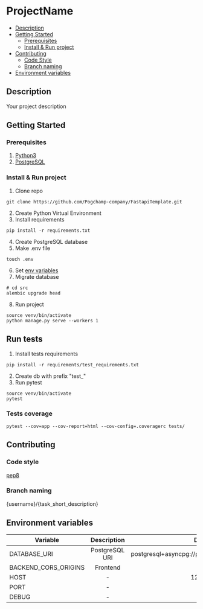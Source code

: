 # ProjectName

* [Description](#description)
* [Getting Started](#getting-started)
    * [Prerequisites](#prerequisites)
    * [Install & Run project](#install--run-project)
* [Contributing](#contributing)
    * [Code Style](#code-style)
    * [Branch naming](#branch-naming)
* [Environment variables](#environment-variables)

## Description
Your project description


## Getting Started

### Prerequisites

1. [Python3](https://www.python.org)
2. [PostgreSQL](https://www.postgresql.org)

### Install & Run project

1. Clone repo

```shell
git clone https://github.com/Pogchamp-company/FastapiTemplate.git
```

2. Create Python Virtual Environment
3. Install requirements

```shell
pip install -r requirements.txt
```

4. Create PostgreSQL database
5. Make .env file

```shell
touch .env
```

6. Set [env variables](#environment-variables)
7. Migrate database

```shell
# cd src
alembic upgrade head
```

8. Run project

```shell
source venv/bin/activate
python manage.py serve --workers 1
```

## Run tests

1. Install tests requirements
```shell
pip install -r requirements/test_requirements.txt
```

2. Create db with prefix "test_"
3. Run pytest
```shell
source venv/bin/activate
pytest
```

### Tests coverage
```shell
pytest --cov=app --cov-report=html --cov-config=.coveragerc tests/ 
```


## Contributing

### Code style

[pep8](https://www.python.org/dev/peps/pep-0008/)

### Branch naming

{username}/{task_short_description}

## Environment variables

| Variable             |  Description   |                     Default                      |
|----------------------|:--------------:|:------------------------------------------------:|
| DATABASE_URI         | PostgreSQL URI | postgresql+asyncpg://postgres@localhost:5432/fst |
| BACKEND_CORS_ORIGINS |    Frontend    |                        []                        | 
| HOST                 |       -        |                    127.0.0.1                     | 
| PORT                 |       -        |                       8000                       | 
| DEBUG                |       -        |                      False                       | 
